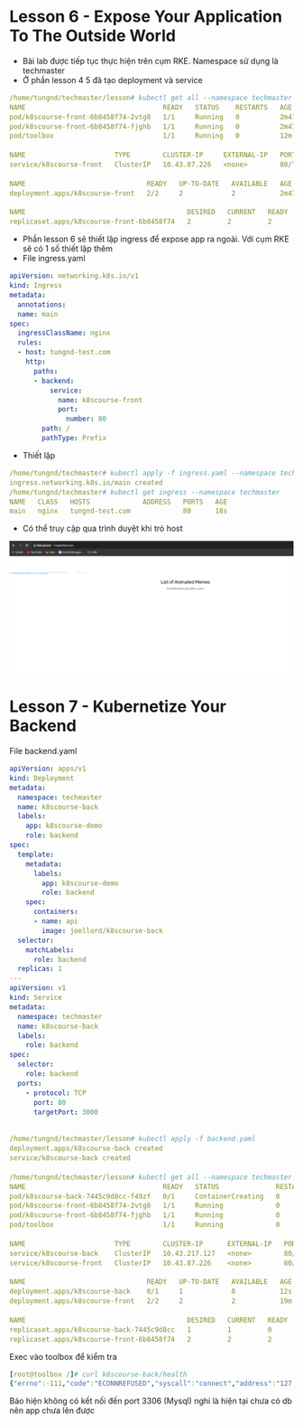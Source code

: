# Lesson 6 - Expose Your Application To The Outside World

- Bài lab được tiếp tục thực hiện trên cụm RKE. Namespace sử dụng là techmaster
- Ở phần lesson 4 5 đã tạo deployment và service

```yaml
/home/tungnd/techmaster/lesson# kubectl get all --namespace techmaster
NAME                                  READY   STATUS    RESTARTS   AGE
pod/k8scourse-front-6b8458f74-2vtg8   1/1     Running   0          2m47s
pod/k8scourse-front-6b8458f74-fjghb   1/1     Running   0          2m47s
pod/toolbox                           1/1     Running   0          12m

NAME                      TYPE        CLUSTER-IP     EXTERNAL-IP   PORT(S)   AGE
service/k8scourse-front   ClusterIP   10.43.87.226   <none>        80/TCP    37s

NAME                              READY   UP-TO-DATE   AVAILABLE   AGE
deployment.apps/k8scourse-front   2/2     2            2           2m47s

NAME                                        DESIRED   CURRENT   READY   AGE
replicaset.apps/k8scourse-front-6b8458f74   2         2         2       2m47s

```

- Phần lesson 6 sẽ thiết lập ingress để expose app ra ngoài. Với cụm RKE sẽ có 1 số thiết lập thêm
- File ingress.yaml

```yaml
apiVersion: networking.k8s.io/v1
kind: Ingress
metadata:
  annotations:
  name: main
spec:
  ingressClassName: nginx
  rules:
  - host: tungnd-test.com
    http:
      paths:
      - backend:
          service:
            name: k8scourse-front
            port:
              number: 80
        path: /
        pathType: Prefix
```

- Thiết lập

```yaml
/home/tungnd/techmaster# kubectl apply -f ingress.yaml --namespace techmaster
ingress.networking.k8s.io/main created
/home/tungnd/techmaster# kubectl get ingress --namespace techmaster
NAME   CLASS   HOSTS             ADDRESS   PORTS   AGE
main   nginx   tungnd-test.com             80      18s

```

- Có thể truy cập qua trình duyệt khi trỏ host

![Untitled](Lesson6-7/Untitled.png)

# **Lesson 7 - Kubernetize Your Backend**

File backend.yaml

```yaml
apiVersion: apps/v1
kind: Deployment
metadata:
  namespace: techmaster
  name: k8scourse-back
  labels:
    app: k8scourse-demo
    role: backend
spec:
  template:
    metadata:
      labels:
        app: k8scourse-demo
        role: backend
    spec:
      containers:
      - name: api
        image: joellord/k8scourse-back
  selector:
    matchLabels:
      role: backend
  replicas: 1
---
apiVersion: v1
kind: Service
metadata:
  namespace: techmaster
  name: k8scourse-back
  labels:
    role: backend
spec:
  selector:
    role: backend
  ports:
    - protocol: TCP
      port: 80
      targetPort: 3000
    
```

```yaml
/home/tungnd/techmaster/lesson# kubectl apply -f backend.yaml
deployment.apps/k8scourse-back created
service/k8scourse-back created

/home/tungnd/techmaster/lesson# kubectl get all --namespace techmaster
NAME                                  READY   STATUS              RESTARTS   AGE
pod/k8scourse-back-7445c9d8cc-f49zf   0/1     ContainerCreating   0          12s
pod/k8scourse-front-6b8458f74-2vtg8   1/1     Running             0          19m
pod/k8scourse-front-6b8458f74-fjghb   1/1     Running             0          19m
pod/toolbox                           1/1     Running             0          28m

NAME                      TYPE        CLUSTER-IP      EXTERNAL-IP   PORT(S)   AGE
service/k8scourse-back    ClusterIP   10.43.217.127   <none>        80/TCP    12s
service/k8scourse-front   ClusterIP   10.43.87.226    <none>        80/TCP    17m

NAME                              READY   UP-TO-DATE   AVAILABLE   AGE
deployment.apps/k8scourse-back    0/1     1            0           12s
deployment.apps/k8scourse-front   2/2     2            2           19m

NAME                                        DESIRED   CURRENT   READY   AGE
replicaset.apps/k8scourse-back-7445c9d8cc   1         1         0       12s
replicaset.apps/k8scourse-front-6b8458f74   2         2         2       19m

```

Exec vào toolbox để kiểm tra

```yaml
[root@toolbox /]# curl k8scourse-back/health
{"errno":-111,"code":"ECONNREFUSED","syscall":"connect","address":"127.0.0.1","port":3306,"fatal":true}[root@toolbox /]#
```

Báo hiện không có kết nối đến port 3306 (Mysql) nghi là hiện tại chưa có db nên app chưa lên được